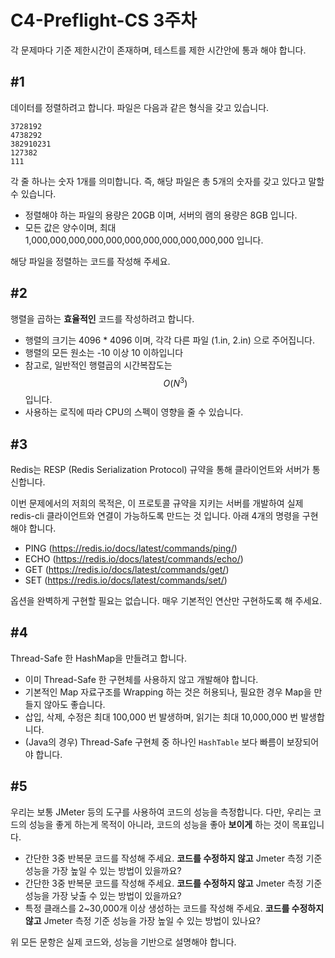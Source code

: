 # C4-Preflight-CS 3주차

각 문제마다 기준 제한시간이 존재하며, 테스트를 제한 시간안에 통과 해야 합니다.

## #1

데이터를 정렬하려고 합니다. 파일은 다음과 같은 형식을 갖고 있습니다.

```
3728192
4738292
382910231
127382
111
```

각 줄 하나는 숫자 1개를 의미합니다. 즉, 해당 파일은 총 5개의 숫자를 갖고 있다고 말할 수 있습니다.

- 정렬해야 하는 파일의 용량은 20GB 이며, 서버의 램의 용량은 8GB 입니다.
- 모든 값은 양수이며, 최대 1,000,000,000,000,000,000,000,000,000,000,000 입니다.

해당 파일을 정렬하는 코드를 작성해 주세요.

## #2

행렬을 곱하는 **효율적인** 코드를 작성하려고 합니다.

- 행렬의 크기는 4096 * 4096 이며, 각각 다른 파일 (1.in, 2.in) 으로 주어집니다.
- 행렬의 모든 원소는 -10 이상 10 이하입니다
- 참고로, 일반적인 행렬곱의 시간복잡도는 $$O(N^3)$$ 입니다.
- 사용하는 로직에 따라 CPU의 스펙이 영향을 줄 수 있습니다.

## #3

Redis는 RESP (Redis Serialization Protocol) 규약을 통해 클라이언트와 서버가 통신합니다.

이번 문제에서의 저희의 목적은, 이 프로토콜 규약을 지키는 서버를 개발하여 실제 redis-cli 클라이언트와 연결이 가능하도록 만드는 것 입니다. 아래 4개의 명령을 구현해야 합니다.

- PING (https://redis.io/docs/latest/commands/ping/)
- ECHO (https://redis.io/docs/latest/commands/echo/)
- GET (https://redis.io/docs/latest/commands/get/)
- SET (https://redis.io/docs/latest/commands/set/)

옵션을 완벽하게 구현할 필요는 없습니다. 매우 기본적인 연산만 구현하도록 해 주세요.

## #4

Thread-Safe 한 HashMap을 만들려고 합니다.

- 이미 Thread-Safe 한 구현체를 사용하지 않고 개발해야 합니다.
- 기본적인 Map 자료구조를 Wrapping 하는 것은 허용되나, 필요한 경우 Map을 만들지 않아도 좋습니다.
- 삽입, 삭제, 수정은 최대 100,000 번 발생하며, 읽기는 최대 10,000,000 번 발생합니다.
- (Java의 경우) Thread-Safe 구현체 중 하나인 `HashTable` 보다 빠름이 보장되어야 합니다.

## #5

우리는 보통 JMeter 등의 도구를 사용하여 코드의 성능을 측정합니다. 다만, 우리는 코드의 성능을 좋게 하는게 목적이 아니라, 코드의 성능을 좋아 **보이게** 하는 것이 목표입니다.

- 간단한 3중 반복문 코드를 작성해 주세요. **코드를 수정하지 않고** Jmeter 측정 기준 성능을 가장 높일 수 있는 방법이 있을까요?
- 간단한 3중 반복문 코드를 작성해 주세요. **코드를 수정하지 않고** Jmeter 측정 기준 성능을 가장 낮출 수 있는 방법이 있을까요?
- 특정 클래스를 2~30,000개 이상 생성하는 코드를 작성해 주세요. **코드를 수정하지 않고** Jmeter 측정 기준 성능을 가장 높일 수 있는 방법이 있나요?

위 모든 문항은 실제 코드와, 성능을 기반으로 설명해야 합니다.